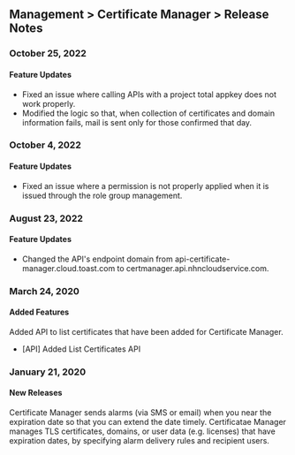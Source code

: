 ## Management > Certificate Manager > Release Notes

### October 25, 2022
#### Feature Updates
* Fixed an issue where calling APIs with a project total appkey does not work properly.
* Modified the logic so that, when collection of certificates and domain information fails, mail is sent only for those confirmed that day.

### October 4, 2022
#### Feature Updates
* Fixed an issue where a permission is not properly applied when it is issued through the role group management.

### August 23, 2022
#### Feature Updates
* Changed the API's endpoint domain from api-certificate-manager.cloud.toast.com to certmanager.api.nhncloudservice.com.

### March 24, 2020
#### Added Features 
Added API to list certificates that have been added for Certificate Manager.
* [API] Added List Certificates API 

### January 21, 2020 
#### New Releases 
Certificate Manager sends alarms (via SMS or email) when you near the expiration date so that you can extend the date timely.
Certificatae Manager manages TLS certificates, domains, or user data (e.g. licenses) that have expiration dates, by specifying alarm delivery rules and recipient users.
